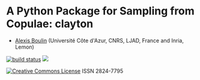 # A Python Package for Sampling from Copulae: clayton

- [Alexis Boulin](https://aleboul.github.io/) (Université Côte d'Azur, CNRS, LJAD, France and Inria, Lemon)

[![build status](https://github.com/computorg/published-202301-boulin-clayton/workflows/build/badge.svg)](https://github.com/computorg/published-202301-boulin-clayton)
[![](https://img.shields.io/github/last-commit/computorg/published-202301-boulin-clayton.svg)](https://github.com/computorg/published-202301-boulin-clayton/commits/main)
<!-- [![DOI:10.57750/yfm2-5f45 ](https://img.shields.io/badge/DOI-10.57750%2Fyfm2--5f45-034E79.svg)](https://doi.org/10.57750/yfm2-5f45) -->
<!-- [![review 1](https://img.shields.io/badge/review-report%201-blue)](https://github.com/computorg/published-202301-boulin-clayton/issues/1)-->
<!-- [![review 2](https://img.shields.io/badge/review-report%202-blue)](https://github.com/computorg/published-202301-boulin-clayton/issues/2)-->
[![Creative Commons License](https://i.creativecommons.org/l/by/4.0/80x15.png)](http://creativecommons.org/licenses/by/4.0/)
ISSN 2824-7795

